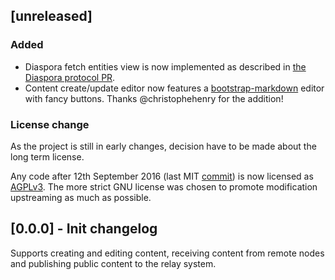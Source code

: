 ## [unreleased]

### Added
* Diaspora fetch entities view is now implemented as described in [the Diaspora protocol PR](https://github.com/diaspora/diaspora_federation/issues/31).
* Content create/update editor now features a [bootstrap-markdown](http://www.codingdrama.com/bootstrap-markdown/) editor with fancy buttons. Thanks @christophehenry for the addition!

### License change

As the project is still in early changes, decision have to be made about the long term license.

Any code after 12th September 2016 (last MIT [commit](c36197491e996a599bd360e2b06853bbcb121c7a)) is now licensed as [AGPLv3](https://tldrlegal.com/license/gnu-affero-general-public-license-v3-(agpl-3.0)). The more strict GNU license was chosen to promote modification upstreaming as much as possible.

## [0.0.0] - Init changelog

Supports creating and editing content, receiving content from remote nodes and publishing public content to the relay system.

